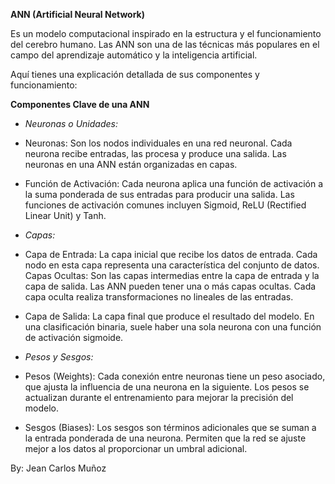 **ANN (Artificial Neural Network)**

 Es un modelo computacional inspirado en la estructura y el funcionamiento del cerebro humano. Las ANN son una de las técnicas más populares en el campo del aprendizaje automático y la inteligencia artificial. 
 
 Aquí tienes una explicación detallada de sus componentes y funcionamiento:

**Componentes Clave de una ANN**


- *Neuronas o Unidades:*

- Neuronas: Son los nodos individuales en una red neuronal. Cada neurona recibe entradas, las procesa y produce una salida. Las neuronas en una ANN están organizadas en capas.
- Función de Activación: Cada neurona aplica una función de activación a la suma ponderada de sus entradas para producir una salida. Las funciones de activación comunes incluyen Sigmoid, ReLU (Rectified Linear Unit) y Tanh.


- *Capas:*

- Capa de Entrada: La capa inicial que recibe los datos de entrada. Cada nodo en esta capa representa una característica del conjunto de datos.
Capas Ocultas: Son las capas intermedias entre la capa de entrada y la capa de salida. Las ANN pueden tener una o más capas ocultas. Cada capa oculta realiza transformaciones no lineales de las entradas.
- Capa de Salida: La capa final que produce el resultado del modelo. En una clasificación binaria, suele haber una sola neurona con una función de activación sigmoide.


- *Pesos y Sesgos:*

- Pesos (Weights): Cada conexión entre neuronas tiene un peso asociado, que ajusta la influencia de una neurona en la siguiente. Los pesos se actualizan durante el entrenamiento para mejorar la precisión del modelo.
- Sesgos (Biases): Los sesgos son términos adicionales que se suman a la entrada ponderada de una neurona. Permiten que la red se ajuste mejor a los datos al proporcionar un umbral adicional.

By: Jean Carlos Muñoz
